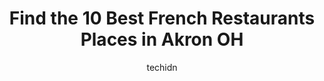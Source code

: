 ---
layout: ampstory
image: https://i0.wp.com/www.depkes.org/wp-content/uploads/2023/06/french-restaurants-0-in-akron-oh-1685807357.jpeg?resize=640,853
author: techidn
featured: false
description: Discover the impressive array of French Restaurants options in Akron OH, where you can find 10 of the largest French Restaurants establishments in the area. From renowned classics to hidden 
title: Find the 10 Best French Restaurants Places in Akron OH
cover:
   title: Find the 10 Best French Restaurants Places in Akron OH
   subtitle: Rickpate
   background: https://www.depkes.org/wp-content/uploads/2023/06/french-restaurants-0-in-akron-oh-1685807357.jpeg

pages: 
 - layout: thirds
   top: <h1>#1 The Merchant Tavern</h1>
   bottom: "<p>Wow. Everything was SO good! The cocktails were all awesome. The food.... delicious! I got a side of their Mac and cheese (just....yum. They have a meal portion with chic</p>"
   background: https://www.depkes.org/wp-content/uploads/2023/06/french-restaurants-1-in-akron-oh-1685807357.jpeg
   backgroundblur: true
 - layout: thirds
   top: <h1>#2 Valley Café Restaurant - Akron</h1>
   bottom: "<p>Valley cafe is my new favorite breakfast restaurant in Akrons Merriman Valley.   Sunny and inviting, the place radiates warmth and comfort.  Beautiful outdoor patios and</p>"
   background: https://www.depkes.org/wp-content/uploads/2023/06/french-restaurants-2-in-akron-oh-1685807358.jpeg
   cta:
      link: https://www.depkes.org/blog/find-the-10-best-french-restaurants-places-in-akron-oh/
      text: Find the 10 Best French Restaurants Places in Akron OH
 - layout: thirds
   top: <h1>#3 Molly Browns Country Cafe</h1>
   bottom: "<p>518 Canton Rd, Akron, OH 44312, United States</p>"
   background: https://www.depkes.org/wp-content/uploads/2023/06/french-restaurants-3-in-akron-oh-1685807358.jpeg
   cta:
      link: https://www.depkes.org/blog/find-the-10-best-french-restaurants-places-in-akron-oh/
      text: Find the 10 Best French Restaurants Places in Akron OH
 - layout: thirds
   top: <h1>#4 Edgars Restaurant</h1>
   bottom: "<p>530 Nome Ave, Akron, OH 44320, United States</p>"
   background: https://images.unsplash.com/photo-1518640467707-6811f4a6ab73?ixlib=rb-4.0.3&ixid=MnwxMjA3fDB8MHxwaG90by1wYWdlfHx8fGVufDB8fHx8&auto=format&fit=crop&w=640&h=853&q=80
   cta:
      link: https://www.depkes.org/blog/find-the-10-best-french-restaurants-places-in-akron-oh/
      text: Find the 10 Best French Restaurants Places in Akron OH
 - layout: thirds
   top: <h1>#5 Beaus Grille</h1>
   bottom: "<p>3180 W Market St, Akron, OH 44333, United States</p>"
   background: https://images.unsplash.com/photo-1489648022186-8f49310909a0?ixlib=rb-4.0.3&ixid=MnwxMjA3fDB8MHxwaG90by1wYWdlfHx8fGVufDB8fHx8&auto=format&fit=crop&w=640&h=853&q=80
   cta:
      link: https://www.depkes.org/blog/find-the-10-best-french-restaurants-places-in-akron-oh/
      text: Find the 10 Best French Restaurants Places in Akron OH
 - layout: thirds
   top: <h1>#6 Sérénité Restaurant & Culinary Institute</h1>
   bottom: "<p>538 W Liberty St, Medina, OH 44256, United States</p>"
   background: https://plus.unsplash.com/premium_photo-1664640458616-3c74f8cb4589?ixlib=rb-4.0.3&ixid=MnwxMjA3fDB8MHxwaG90by1wYWdlfHx8fGVufDB8fHx8&auto=format&fit=crop&w=640&h=853&q=80
   cta:
      link: https://www.depkes.org/blog/find-the-10-best-french-restaurants-places-in-akron-oh/
      text: Find the 10 Best French Restaurants Places in Akron OH
 - layout: thirds
   top: <h1>#7 Alexander Pierce Restaurant</h1>
   bottom: "<p>797 E Market St, Akron, OH 44305, United States</p>"
   background: https://images.unsplash.com/photo-1557672172-298e090bd0f1?ixlib=rb-4.0.3&ixid=MnwxMjA3fDB8MHxwaG90by1wYWdlfHx8fGVufDB8fHx8&auto=format&fit=crop&w=640&h=853&q=80
   cta:
      link: https://www.depkes.org/blog/find-the-10-best-french-restaurants-places-in-akron-oh/
      text: Find the 10 Best French Restaurants Places in Akron OH
 - layout: thirds
   middle: Continue reading...
   background: https://images.unsplash.com/photo-1567095761054-7a02e69e5c43?ixlib=rb-4.0.3&ixid=MnwxMjA3fDB8MHxwaG90by1wYWdlfHx8fGVufDB8fHx8&auto=format&fit=crop&w=640&h=853&q=80
   cta:
      link: https://www.depkes.org/blog/find-the-10-best-french-restaurants-places-in-akron-oh/
      text: Find the 10 Best French Restaurants Places in Akron OH
      
---